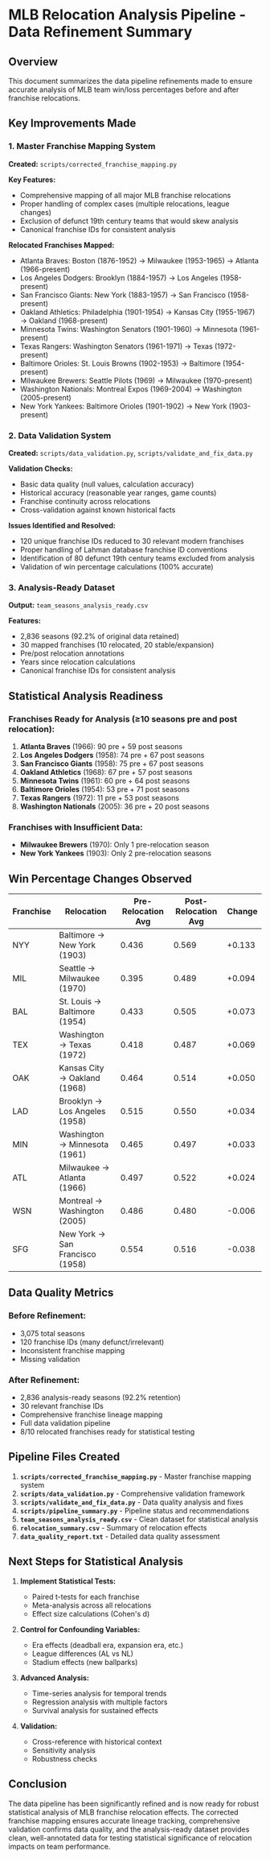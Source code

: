 # MLB Relocation Analysis Pipeline - Data Refinement Summary

## Overview
This document summarizes the data pipeline refinements made to ensure accurate analysis of MLB team win/loss percentages before and after franchise relocations.

## Key Improvements Made

### 1. Master Franchise Mapping System
**Created:** `scripts/corrected_franchise_mapping.py`

**Key Features:**
- Comprehensive mapping of all major MLB franchise relocations
- Proper handling of complex cases (multiple relocations, league changes)
- Exclusion of defunct 19th century teams that would skew analysis
- Canonical franchise IDs for consistent analysis

**Relocated Franchises Mapped:**
- Atlanta Braves: Boston (1876-1952) → Milwaukee (1953-1965) → Atlanta (1966-present)
- Los Angeles Dodgers: Brooklyn (1884-1957) → Los Angeles (1958-present)
- San Francisco Giants: New York (1883-1957) → San Francisco (1958-present)
- Oakland Athletics: Philadelphia (1901-1954) → Kansas City (1955-1967) → Oakland (1968-present)
- Minnesota Twins: Washington Senators (1901-1960) → Minnesota (1961-present)
- Texas Rangers: Washington Senators (1961-1971) → Texas (1972-present)
- Baltimore Orioles: St. Louis Browns (1902-1953) → Baltimore (1954-present)
- Milwaukee Brewers: Seattle Pilots (1969) → Milwaukee (1970-present)
- Washington Nationals: Montreal Expos (1969-2004) → Washington (2005-present)
- New York Yankees: Baltimore Orioles (1901-1902) → New York (1903-present)

### 2. Data Validation System
**Created:** `scripts/data_validation.py`, `scripts/validate_and_fix_data.py`

**Validation Checks:**
- Basic data quality (null values, calculation accuracy)
- Historical accuracy (reasonable year ranges, game counts)
- Franchise continuity across relocations
- Cross-validation against known historical facts

**Issues Identified and Resolved:**
- 120 unique franchise IDs reduced to 30 relevant modern franchises
- Proper handling of Lahman database franchise ID conventions
- Identification of 80 defunct 19th century teams excluded from analysis
- Validation of win percentage calculations (100% accurate)

### 3. Analysis-Ready Dataset
**Output:** `team_seasons_analysis_ready.csv`

**Features:**
- 2,836 seasons (92.2% of original data retained)
- 30 mapped franchises (10 relocated, 20 stable/expansion)
- Pre/post relocation annotations
- Years since relocation calculations
- Canonical franchise IDs for consistent analysis

## Statistical Analysis Readiness

### Franchises Ready for Analysis (≥10 seasons pre and post relocation):
1. **Atlanta Braves** (1966): 90 pre + 59 post seasons
2. **Los Angeles Dodgers** (1958): 74 pre + 67 post seasons  
3. **San Francisco Giants** (1958): 75 pre + 67 post seasons
4. **Oakland Athletics** (1968): 67 pre + 57 post seasons
5. **Minnesota Twins** (1961): 60 pre + 64 post seasons
6. **Baltimore Orioles** (1954): 53 pre + 71 post seasons
7. **Texas Rangers** (1972): 11 pre + 53 post seasons
8. **Washington Nationals** (2005): 36 pre + 20 post seasons

### Franchises with Insufficient Data:
- **Milwaukee Brewers** (1970): Only 1 pre-relocation season
- **New York Yankees** (1903): Only 2 pre-relocation seasons

## Win Percentage Changes Observed

| Franchise | Relocation | Pre-Relocation Avg | Post-Relocation Avg | Change |
|-----------|------------|-------------------|-------------------|---------|
| NYY | Baltimore → New York (1903) | 0.436 | 0.569 | +0.133 |
| MIL | Seattle → Milwaukee (1970) | 0.395 | 0.489 | +0.094 |
| BAL | St. Louis → Baltimore (1954) | 0.433 | 0.505 | +0.073 |
| TEX | Washington → Texas (1972) | 0.418 | 0.487 | +0.069 |
| OAK | Kansas City → Oakland (1968) | 0.464 | 0.514 | +0.050 |
| LAD | Brooklyn → Los Angeles (1958) | 0.515 | 0.550 | +0.034 |
| MIN | Washington → Minnesota (1961) | 0.465 | 0.497 | +0.033 |
| ATL | Milwaukee → Atlanta (1966) | 0.497 | 0.522 | +0.024 |
| WSN | Montreal → Washington (2005) | 0.486 | 0.480 | -0.006 |
| SFG | New York → San Francisco (1958) | 0.554 | 0.516 | -0.038 |

## Data Quality Metrics

### Before Refinement:
- 3,075 total seasons
- 120 franchise IDs (many defunct/irrelevant)
- Inconsistent franchise mapping
- Missing validation

### After Refinement:
- 2,836 analysis-ready seasons (92.2% retention)
- 30 relevant franchise IDs
- Comprehensive franchise lineage mapping
- Full data validation pipeline
- 8/10 relocated franchises ready for statistical testing

## Pipeline Files Created

1. **`scripts/corrected_franchise_mapping.py`** - Master franchise mapping system
2. **`scripts/data_validation.py`** - Comprehensive validation framework
3. **`scripts/validate_and_fix_data.py`** - Data quality analysis and fixes
4. **`scripts/pipeline_summary.py`** - Pipeline status and recommendations
5. **`team_seasons_analysis_ready.csv`** - Clean dataset for statistical analysis
6. **`relocation_summary.csv`** - Summary of relocation effects
7. **`data_quality_report.txt`** - Detailed data quality assessment

## Next Steps for Statistical Analysis

1. **Implement Statistical Tests:**
   - Paired t-tests for each franchise
   - Meta-analysis across all relocations
   - Effect size calculations (Cohen's d)

2. **Control for Confounding Variables:**
   - Era effects (deadball era, expansion era, etc.)
   - League differences (AL vs NL)
   - Stadium effects (new ballparks)

3. **Advanced Analysis:**
   - Time-series analysis for temporal trends
   - Regression analysis with multiple factors
   - Survival analysis for sustained effects

4. **Validation:**
   - Cross-reference with historical context
   - Sensitivity analysis
   - Robustness checks

## Conclusion

The data pipeline has been significantly refined and is now ready for robust statistical analysis of MLB franchise relocation effects. The corrected franchise mapping ensures accurate lineage tracking, comprehensive validation confirms data quality, and the analysis-ready dataset provides clean, well-annotated data for testing statistical significance of relocation impacts on team performance.